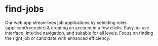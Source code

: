 # find-jobs
Our web app streamlines job applications by selecting roles (applicant/recruiter) &amp; creating an account in a few clicks. Easy-to-use interface, intuitive navigation, and suitable for all levels. Focus on finding the right job or candidate with enhanced efficiency.
